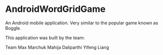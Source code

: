 # AndroidWordGridGame
An Android mobile application. Very similar to the popular game known as Boggle.

This application was built by the team:

Team
Max Marchuk
Mahija Daliparthi
Yifeng Liang
